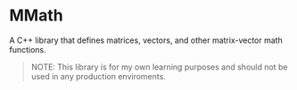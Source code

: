 # MMath
A C++ library that defines matrices, vectors, and other matrix-vector math functions. 

> NOTE: This library is for my own learning purposes and should not be used in any production enviroments.

